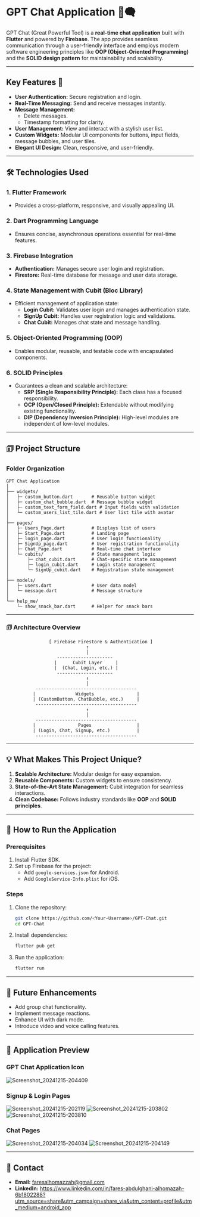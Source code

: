 # GPT Chat Application 📱🗬

GPT Chat (Great Powerful Tool) is a **real-time chat application** built with **Flutter** and powered by **Firebase**. The app provides seamless communication through a user-friendly interface and employs modern software engineering principles like **OOP (Object-Oriented Programming)** and the **SOLID design pattern** for maintainability and scalability.

---

## Key Features 🚀

- **User Authentication:** Secure registration and login.
- **Real-Time Messaging:** Send and receive messages instantly.
- **Message Management:**
  - Delete messages.
  - Timestamp formatting for clarity.
- **User Management:** View and interact with a stylish user list.
- **Custom Widgets:** Modular UI components for buttons, input fields, message bubbles, and user tiles.
- **Elegant UI Design:** Clean, responsive, and user-friendly.

---

## 🛠️ Technologies Used

### 1. Flutter Framework
- Provides a cross-platform, responsive, and visually appealing UI.

### 2. Dart Programming Language
- Ensures concise, asynchronous operations essential for real-time features.

### 3. Firebase Integration
- **Authentication:** Manages secure user login and registration.
- **Firestore:** Real-time database for message and user data storage.

### 4. State Management with Cubit (Bloc Library)
- Efficient management of application state:
  - **Login Cubit:** Validates user login and manages authentication state.
  - **SignUp Cubit:** Handles user registration logic and validations.
  - **Chat Cubit:** Manages chat state and message handling.

### 5. Object-Oriented Programming (OOP)
- Enables modular, reusable, and testable code with encapsulated components.

### 6. SOLID Principles
- Guarantees a clean and scalable architecture:
  - **SRP (Single Responsibility Principle):** Each class has a focused responsibility.
  - **OCP (Open/Closed Principle):** Extendable without modifying existing functionality.
  - **DIP (Dependency Inversion Principle):** High-level modules are independent of low-level modules.

---

## 🗊 Project Structure

### Folder Organization

```
GPT Chat Application
│  
├── widgets/
│   ├─ custom_button.dart       # Reusable button widget
│   ├─ custom_chat_bubble.dart  # Message bubble widget
│   ├─ custom_text_form_field.dart # Input fields with validation
│   └─ custom_users_list_tile.dart # User list tile with avatar
│
├── pages/
│   ├─ Users_Page.dart          # Displays list of users
│   ├─ Start_Page.dart          # Landing page
│   ├─ login_page.dart          # User login functionality
│   ├─ SignUp_page.dart         # User registration functionality
│   ├─ Chat_Page.dart           # Real-time chat interface
│   └─ cubits/                  # State management logic
│       ├─ chat_cubit.dart      # Chat-specific state management
│       ├─ login_cubit.dart     # Login state management
│       └─ SignUp_cubit.dart    # Registration state management
│
├── models/
│   ├─ users.dart               # User data model
│   └─ message.dart             # Message structure
│
└── help_me/
    └─ show_snack_bar.dart      # Helper for snack bars
```

---

### 🗊 Architecture Overview

```text
                [ Firebase Firestore & Authentication ]
                              ↑
                              │
                   ---------------------
                  |      Cubit Layer     |
                  |  (Chat, Login, etc.) |
                   ---------------------
                              ↑
                              │
           --------------------------------------
          |               Widgets                |
          | (CustomButton, ChatBubble, etc.)     |
           --------------------------------------
                              ↑
                              │
           --------------------------------------
          |                Pages                 |
          | (Login, Chat, Signup, etc.)          |
           --------------------------------------
```

---

## 💡 What Makes This Project Unique?

1. **Scalable Architecture:** Modular design for easy expansion.
2. **Reusable Components:** Custom widgets to ensure consistency.
3. **State-of-the-Art State Management:** Cubit integration for seamless interactions.
4. **Clean Codebase:** Follows industry standards like **OOP** and **SOLID principles**.

---

## 🔄 How to Run the Application

### Prerequisites
1. Install Flutter SDK.
2. Set up Firebase for the project:
   - Add `google-services.json` for Android.
   - Add `GoogleService-Info.plist` for iOS.

### Steps
1. Clone the repository:
   ```bash
   git clone https://github.com/<Your-Username>/GPT-Chat.git
   cd GPT-Chat
   ```

2. Install dependencies:
   ```bash
   flutter pub get
   ```

3. Run the application:
   ```bash
   flutter run
   ```

---

## 🧲 Future Enhancements

- Add group chat functionality.
- Implement message reactions.
- Enhance UI with dark mode.
- Introduce video and voice calling features.

---

## 📸 Application Preview
### GPT Chat Application Icon
![Screenshot_20241215-204409](https://github.com/user-attachments/assets/30f5b360-32fb-4d79-8ecb-de34c5ddfaa5)

### Signup & Login Pages
![Screenshot_20241215-202119](https://github.com/user-attachments/assets/007e8ca7-7894-45d2-a7d7-a3eec89f6e57)
![Screenshot_20241215-203802](https://github.com/user-attachments/assets/afc8f0a6-40b9-47d3-80b7-7c80312ecd05)
![Screenshot_20241215-203810](https://github.com/user-attachments/assets/0307285f-ba9c-4373-86e6-c3e1d4f318bf)

### Chat Pages
![Screenshot_20241215-204034](https://github.com/user-attachments/assets/77728838-c259-4cac-916b-ca68499ee938)
![Screenshot_20241215-204149](https://github.com/user-attachments/assets/3bc71fd1-a3a6-44ba-9dd8-865e97707c20)

---


## 📧 Contact

- **Email:** faresalhomazzah@gmail.com
- **LinkedIn:** https://www.linkedin.com/in/fares-abdulghani-alhomazah-6b1802288?utm_source=share&utm_campaign=share_via&utm_content=profile&utm_medium=android_app
